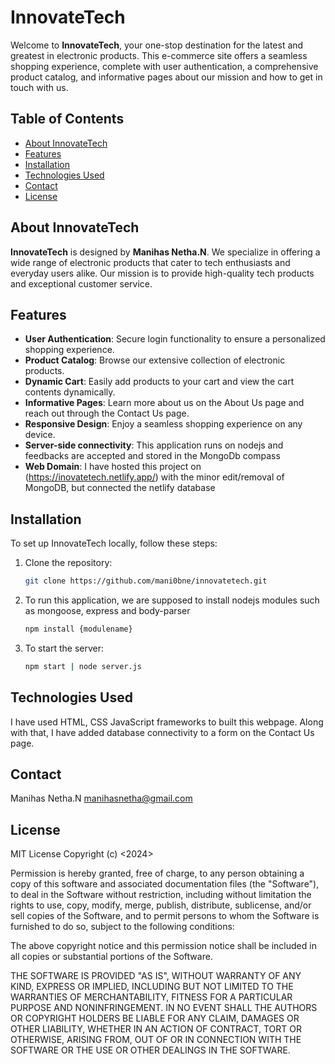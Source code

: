 # InnovateTech

Welcome to **InnovateTech**, your one-stop destination for the latest and greatest in electronic products. This e-commerce site offers a seamless shopping experience, complete with user authentication, a comprehensive product catalog, and informative pages about our mission and how to get in touch with us.

## Table of Contents

- [About InnovateTech](#about-innovatetech)
- [Features](#features)
- [Installation](#installation)
- [Technologies Used](#technologies-used)
- [Contact](#contact)
- [License](#license)

## About InnovateTech

**InnovateTech** is designed by **Manihas Netha.N**. We specialize in offering a wide range of electronic products that cater to tech enthusiasts and everyday users alike. Our mission is to provide high-quality tech products and exceptional customer service.

## Features

- **User Authentication**: Secure login functionality to ensure a personalized shopping experience.
- **Product Catalog**: Browse our extensive collection of electronic products.
- **Dynamic Cart**: Easily add products to your cart and view the cart contents dynamically.
- **Informative Pages**: Learn more about us on the About Us page and reach out through the Contact Us page.
- **Responsive Design**: Enjoy a seamless shopping experience on any device.
- **Server-side connectivity**: This application runs on nodejs and  feedbacks are accepted and stored in the MongoDb compass
- **Web Domain**:  I have hosted this project on (https://inovatetech.netlify.app/) with the minor edit/removal of MongoDB, but connected the netlify database

## Installation

To set up InnovateTech locally, follow these steps:

1. Clone the repository:
   ```bash
   git clone https://github.com/mani0bne/innovatetech.git

2. To run this application, we are supposed to install nodejs modules such as mongoose, express and body-parser
   ```bash
   npm install {modulename}

3. To start the server:
   ```bash
   npm start | node server.js

## Technologies Used
I have used HTML, CSS  JavaScript frameworks to built this webpage. Along with that, I have added database connectivity to a form on the Contact Us page.

## Contact
Manihas Netha.N
manihasnetha@gmail.com

## License
MIT License
Copyright (c) <2024> <copyright InnnovateTech>

Permission is hereby granted, free of charge, to any person obtaining a copy of this software and associated documentation files (the "Software"), to deal in the Software without restriction, including without limitation the rights to use, copy, modify, merge, publish, distribute, sublicense, and/or sell copies of the Software, and to permit persons to whom the Software is furnished to do so, subject to the following conditions:

The above copyright notice and this permission notice shall be included in all copies or substantial portions of the Software.

THE SOFTWARE IS PROVIDED "AS IS", WITHOUT WARRANTY OF ANY KIND, EXPRESS OR IMPLIED, INCLUDING BUT NOT LIMITED TO THE WARRANTIES OF MERCHANTABILITY, FITNESS FOR A PARTICULAR PURPOSE AND NONINFRINGEMENT. IN NO EVENT SHALL THE AUTHORS OR COPYRIGHT HOLDERS BE LIABLE FOR ANY CLAIM, DAMAGES OR OTHER LIABILITY, WHETHER IN AN ACTION OF CONTRACT, TORT OR OTHERWISE, ARISING FROM, OUT OF OR IN CONNECTION WITH THE SOFTWARE OR THE USE OR OTHER DEALINGS IN THE SOFTWARE.



